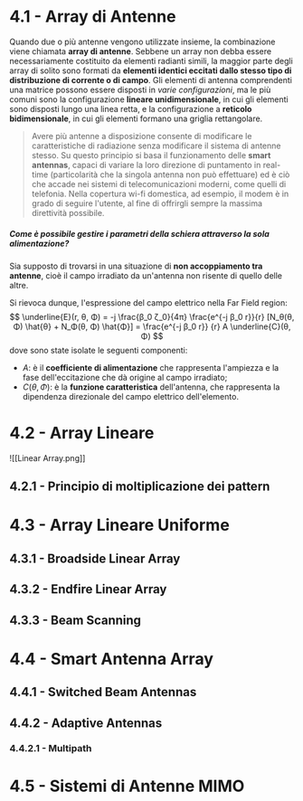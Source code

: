 # 4.1 - Array di Antenne
Quando due o più antenne vengono utilizzate insieme, la combinazione viene chiamata **array di antenne**.
Sebbene un array non debba essere necessariamente costituito da elementi radianti simili, la maggior parte degli array di solito sono formati da **elementi identici eccitati dallo stesso tipo di distribuzione di corrente o di campo**. Gli elementi di antenna comprendenti una matrice possono essere disposti in *varie configurazioni*, ma le più comuni sono la configurazione **lineare unidimensionale**, in cui gli elementi sono disposti lungo una linea retta, e la configurazione a **reticolo bidimensionale**, in cui gli elementi formano una griglia rettangolare. <br>
> Avere più antenne a disposizione consente di modificare le caratteristiche di radiazione senza modificare il sistema di antenne stesso.
> Su questo principio si basa il funzionamento delle **smart antennas**, capaci di variare la loro direzione di puntamento in real-time (particolarità che la singola antenna non può effettuare) ed è ciò che accade nei sistemi di telecomunicazioni moderni, come quelli di telefonia.
> Nella copertura wi-fi domestica, ad esempio, il modem è in grado di seguire l'utente, al fine di offrirgli sempre la massima direttività possibile.

##### Come è possibile gestire i parametri della schiera attraverso la sola alimentazione?
Sia supposto di trovarsi in una situazione di **non accoppiamento tra antenne**, cioè il campo irradiato da un'antenna non risente di quello delle altre.

Si rievoca dunque, l'espressione del campo elettrico nella Far Field region:
$$
\underline{E}(r, θ, Φ) = -j \frac{β_0 ζ_0}{4π} \frac{e^{-j β_0 r}}{r} [N_θ(θ, Φ) \hat{θ} + N_Φ(θ, Φ) \hat{Φ}] = \frac{e^{-j β_0 r}} {r} A \underline{C}(θ, Φ)
$$
dove sono state isolate le seguenti componenti:
- $A$: è il **coefficiente di alimentazione** che rappresenta l'ampiezza e la fase dell'eccitazione che dà origine al campo irradiato;
- $C(θ, Φ)$: è la **funzione caratteristica** dell'antenna, che rappresenta la dipendenza direzionale del campo elettrico dell'elemento.

# 4.2 - Array Lineare
![[Linear Array.png]]
## 4.2.1 - Principio di moltiplicazione dei pattern

# 4.3 - Array Lineare Uniforme

## 4.3.1 - Broadside Linear Array

## 4.3.2 - Endfire Linear Array

## 4.3.3 - Beam Scanning

# 4.4 - Smart Antenna Array

## 4.4.1 - Switched Beam Antennas

## 4.4.2 - Adaptive Antennas

### 4.4.2.1 - Multipath

# 4.5 - Sistemi di Antenne MIMO
